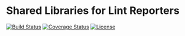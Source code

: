 # Shared Libraries for Lint Reporters
[![Build Status](https://img.shields.io/travis/edendramis/lint-reporter-utils.svg?style=flat-square)](https://travis-ci.org/edendramis/lint-reporter-utils)
[![Coverage Status](https://img.shields.io/coveralls/edendramis/lint-reporter-utils.svg?style=flat-square)](https://coveralls.io/r/edendramis/lint-reporter-utils)
[![License](https://img.shields.io/github/license/edendramis/lint-reporter-utils.svg?style=flat-square)](https://github.com/edendramis/lint-reporter-utils/blob/master/LICENSE)
